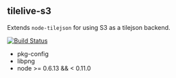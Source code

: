 tilelive-s3
-----------
Extends `node-tilejson` for using S3 as a tilejson backend.

[![Build Status](https://secure.travis-ci.org/mapbox/tilelive-s3.png)](http://travis-ci.org/mapbox/tilelive-s3)

 - pkg-config
 - libpng
 - node >= 0.6.13 && < 0.11.0
